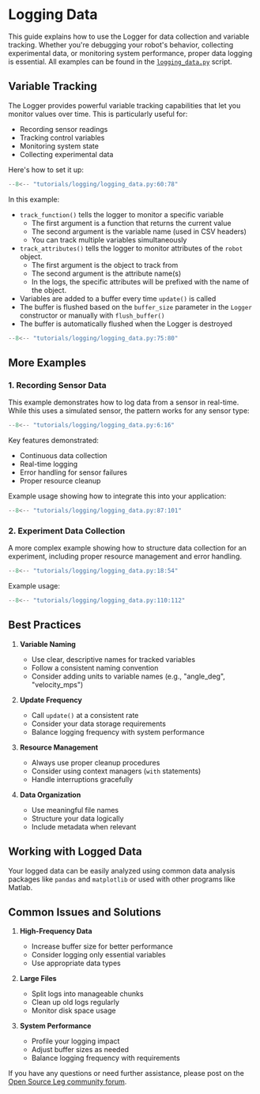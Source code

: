 # Logging Data

This guide explains how to use the Logger for data collection and variable tracking. Whether you're debugging your robot's behavior, collecting experimental data, or monitoring system performance, proper data logging is essential. All examples can be found in the [`logging_data.py`](https://github.com/neurobionics/opensourceleg/tree/main/tutorials/logging/logging_data.py) script.

## Variable Tracking

The Logger provides powerful variable tracking capabilities that let you monitor values over time. This is particularly useful for:

- Recording sensor readings
- Tracking control variables
- Monitoring system state
- Collecting experimental data

Here's how to set it up:

```python
--8<-- "tutorials/logging/logging_data.py:60:78"
```

In this example:

- `track_function()` tells the logger to monitor a specific variable
    - The first argument is a function that returns the current value
    - The second argument is the variable name (used in CSV headers)
    - You can track multiple variables simultaneously
- `track_attributes()` tells the logger to monitor attributes of the `robot` object.
    - The first argument is the object to track from
    - The second argument is the attribute name(s)
    - In the logs, the specific attributes will be prefixed with the name of the object.
- Variables are added to a buffer every time `update()` is called
- The buffer is flushed based on the `buffer_size` parameter in the `Logger` constructor or manually with `flush_buffer()`
- The buffer is automatically flushed when the Logger is destroyed


```python
--8<-- "tutorials/logging/logging_data.py:75:80"
```

## More Examples

### 1. Recording Sensor Data

This example demonstrates how to log data from a sensor in real-time. While this uses a simulated sensor, the pattern works for any sensor type:

```python
--8<-- "tutorials/logging/logging_data.py:6:16"
```

Key features demonstrated:

- Continuous data collection
- Real-time logging
- Error handling for sensor failures
- Proper resource cleanup

Example usage showing how to integrate this into your application:

```python
--8<-- "tutorials/logging/logging_data.py:87:101"
```

### 2. Experiment Data Collection

A more complex example showing how to structure data collection for an experiment, including proper resource management and error handling.

```python
--8<-- "tutorials/logging/logging_data.py:18:54"
```

Example usage:

```python
--8<-- "tutorials/logging/logging_data.py:110:112"
```

## Best Practices

1. **Variable Naming**

    - Use clear, descriptive names for tracked variables
    - Follow a consistent naming convention
    - Consider adding units to variable names (e.g., "angle_deg", "velocity_mps")

2. **Update Frequency**

    - Call `update()` at a consistent rate
    - Consider your data storage requirements
    - Balance logging frequency with system performance

3. **Resource Management**

    - Always use proper cleanup procedures
    - Consider using context managers (`with` statements)
    - Handle interruptions gracefully

4. **Data Organization**

    - Use meaningful file names
    - Structure your data logically
    - Include metadata when relevant

## Working with Logged Data

Your logged data can be easily analyzed using common data analysis packages like `pandas` and `matplotlib` or used with other programs like Matlab.

## Common Issues and Solutions

1. **High-Frequency Data**

    - Increase buffer size for better performance
    - Consider logging only essential variables
    - Use appropriate data types

2. **Large Files**

    - Split logs into manageable chunks
    - Clean up old logs regularly
    - Monitor disk space usage

3. **System Performance**

    - Profile your logging impact
    - Adjust buffer sizes as needed
    - Balance logging frequency with requirements

If you have any questions or need further assistance, please post on the [Open Source Leg community forum](https://opensourceleg.org/community).
